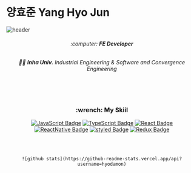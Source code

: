 # 양효준 Yang Hyo Jun 
![header](https://capsule-render.vercel.app/api?type=transparent&fontColor=703ee5&text=Hello!&height=180&fontSize=90&desc=HyodaMon's%20GitHub&descAlignY=73&descAlign=60)
<div align=center>
  
  <h6>:computer:  <b>FE Developer</b></h6>
  <h6>👨‍🎓  <b>Inha Univ.</b> Industrial Engineering & Software and Convergence Engineering</h6>
<br/><br/>
  <h3>:wrench: My Skiil</h3>

  [![JavaScript Badge](https://img.shields.io/badge/JavaScript-F7DF1E?style=flat-square&logo=JavaScript&logoColor=white)](https://javascript.info/)
  [![TypeScript Badge](https://img.shields.io/badge/Typescript-235A97?style=flat-square&logo=Typescript&logoColor=white)](https://www.typescriptlang.org/)
  [![React Badge](https://img.shields.io/badge/React-61DAFB?style=flat-square&logo=React&logoColor=white)](https://reactjs.org/)
  [![ReactNative Badge](https://img.shields.io/badge/ReactNative-61DAFB?style=flat-square&logo=React&logoColor=white)](https://reactnative.dev/)
  [![styled Badge](https://img.shields.io/badge/Styled-DB7093?style=flat-square&logo=styled-components&logoColor=white)](https://www.apollographql.com/)
  [![Redux Badge](https://img.shields.io/badge/Redux-764ABC?style=flat-square&logo=Redux&logoColor=white)](https://ko.redux.js.org/introduction/getting-started/)

<br/><br/>
  <div>
    
    ![github stats](https://github-readme-stats.vercel.app/api?username=hyodamon)
    
  </div>
  
</div>

<!--
**hyodamon/hyodamon** is a ✨ _special_ ✨ repository because its `README.md` (this file) appears on your GitHub profile.

Here are some ideas to get you started:

- 🔭 I’m currently working on ...
- 🌱 I’m currently learning ...
- 👯 I’m looking to collaborate on ...
- 🤔 I’m looking for help with ...
- 💬 Ask me about ...
- 📫 How to reach me: ...
- 😄 Pronouns: ...
- ⚡ Fun fact: ...
-->
